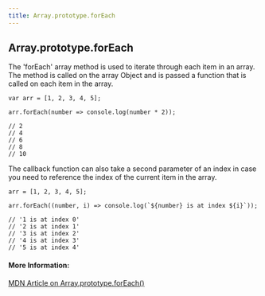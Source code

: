 ```yaml
---
title: Array.prototype.forEach
---
```

## Array.prototype.forEach

The 'forEach' array method is used to iterate through each item in an array.  The method is called on the array Object and is passed a function that is called on each item in the array.

```
var arr = [1, 2, 3, 4, 5];

arr.forEach(number => console.log(number * 2));

// 2
// 4
// 6
// 8
// 10
```

The callback function can also take a second parameter of an index in case you need to reference the index of the current item in the array.

```
arr = [1, 2, 3, 4, 5];

arr.forEach((number, i) => console.log(`${number} is at index ${i}`));

// '1 is at index 0'
// '2 is at index 1'
// '3 is at index 2'
// '4 is at index 3'
// '5 is at index 4'
```

#### More Information:
[MDN Article on Array.prototype.forEach()](https://developer.mozilla.org/en-US/docs/Web/JavaScript/Reference/Global_Objects/Array/forEach)
